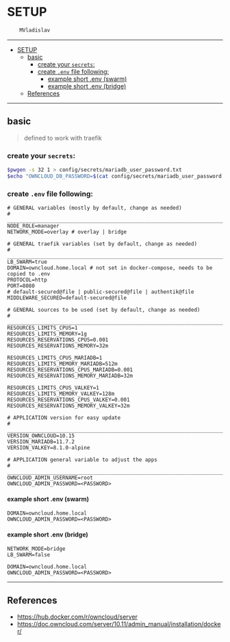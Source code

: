 # SETUP

```sh
    MVladislav
```

---

- [SETUP](#setup)
  - [basic](#basic)
    - [create your `secrets`:](#create-your-secrets)
    - [create `.env` file following:](#create-env-file-following)
      - [example short .env (swarm)](#example-short-env-swarm)
      - [example short .env (bridge)](#example-short-env-bridge)
  - [References](#references)

---

## basic

> defined to work with traefik

### create your `secrets`:

```sh
$pwgen -s 32 1 > config/secrets/mariadb_user_password.txt
$echo "OWNCLOUD_DB_PASSWORD=$(cat config/secrets/mariadb_user_password.txt)" >> .env
```

### create `.env` file following:

```env
# GENERAL variables (mostly by default, change as needed)
# ______________________________________________________________________________
NODE_ROLE=manager
NETWORK_MODE=overlay # overlay | bridge

# GENERAL traefik variables (set by default, change as needed)
# ______________________________________________________________________________
LB_SWARM=true
DOMAIN=owncloud.home.local # not set in docker-compose, needs to be copied to .env
PROTOCOL=http
PORT=8080
# default-secured@file | public-secured@file | authentik@file
MIDDLEWARE_SECURED=default-secured@file

# GENERAL sources to be used (set by default, change as needed)
# ______________________________________________________________________________
RESOURCES_LIMITS_CPUS=1
RESOURCES_LIMITS_MEMORY=1g
RESOURCES_RESERVATIONS_CPUS=0.001
RESOURCES_RESERVATIONS_MEMORY=32m

RESOURCES_LIMITS_CPUS_MARIADB=1
RESOURCES_LIMITS_MEMORY_MARIADB=512m
RESOURCES_RESERVATIONS_CPUS_MARIADB=0.001
RESOURCES_RESERVATIONS_MEMORY_MARIADB=32m

RESOURCES_LIMITS_CPUS_VALKEY=1
RESOURCES_LIMITS_MEMORY_VALKEY=128m
RESOURCES_RESERVATIONS_CPUS_VALKEY=0.001
RESOURCES_RESERVATIONS_MEMORY_VALKEY=32m

# APPLICATION version for easy update
# ______________________________________________________________________________
VERSION_OWNCLOUD=10.15
VERSION_MARIADB=11.7.2
VERSION_VALKEY=8.1.0-alpine

# APPLICATION general variable to adjust the apps
# ______________________________________________________________________________
OWNCLOUD_ADMIN_USERNAME=root
OWNCLOUD_ADMIN_PASSWORD=<PASSWORD>
```

#### example short .env (swarm)

```env
DOMAIN=owncloud.home.local
OWNCLOUD_ADMIN_PASSWORD=<PASSWORD>
```

#### example short .env (bridge)

```env
NETWORK_MODE=bridge
LB_SWARM=false

DOMAIN=owncloud.home.local
OWNCLOUD_ADMIN_PASSWORD=<PASSWORD>
```

---

## References

- <https://hub.docker.com/r/owncloud/server>
- <https://doc.owncloud.com/server/10.11/admin_manual/installation/docker/>
